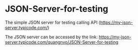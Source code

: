 # JSON-Server-for-testing
The simple JSON server for testing calling API (https://my-json-server.typicode.com/)

The JSON server can be accessed by the link: https://my-json-server.typicode.com/quangnvo/JSON-Server-for-testing

